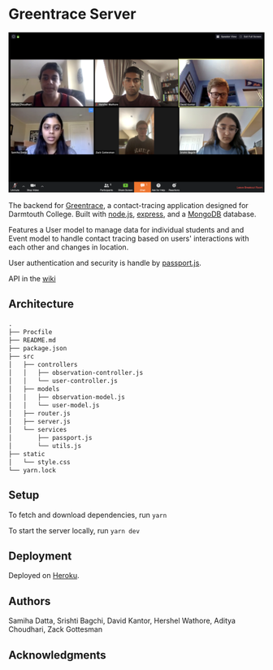 # Greentrace Server

![Team Photo](https://raw.githubusercontent.com/dartmouth-cs52-20S/project-greentrace/master/selfie.png?token=AMMHK67VCIRS264KTSYFM5K62Z46S)

The backend for [Greentrace](https://github.com/dartmouth-cs52-20S/project-greentrace), a contact-tracing application designed for Darmtouth College. Built with [node.js](https://nodejs.org/en/), [express](https://expressjs.com/), and a [MongoDB](https://www.mongodb.com/) database.

Features a User model to manage data for individual students and and Event model to handle contact tracing based on users' interactions with each other and changes in location.

User authentication and security is handle by [passport.js](http://www.passportjs.org/).

API in the [wiki](https://github.com/dartmouth-cs52-20S/project-api-greentrace/wiki)

## Architecture

```
.
├── Procfile
├── README.md
├── package.json
├── src
│   ├── controllers
│   │   ├── observation-controller.js
│   │   └── user-controller.js
│   ├── models
│   │   ├── observation-model.js
│   │   └── user-model.js
│   ├── router.js
│   ├── server.js
│   └── services
│       ├── passport.js
│       └── utils.js
├── static
│   └── style.css
└── yarn.lock
```

## Setup

To fetch and download dependencies, run `yarn`

To start the server locally, run `yarn dev`

## Deployment

Deployed on [Heroku](https://greentrace-server.herokuapp.com/).

## Authors

Samiha Datta, Srishti Bagchi, David Kantor, Hershel Wathore, Aditya Choudhari, Zack Gottesman

## Acknowledgments

